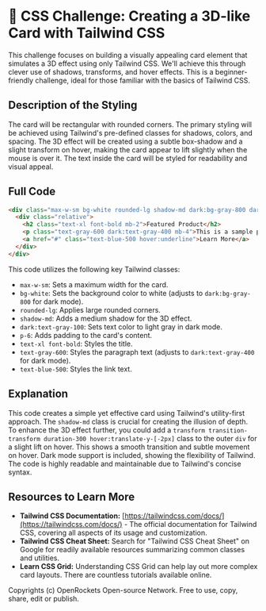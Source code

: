 # 🐞 CSS Challenge:  Creating a 3D-like Card with Tailwind CSS


This challenge focuses on building a visually appealing card element that simulates a 3D effect using only Tailwind CSS. We'll achieve this through clever use of shadows, transforms, and hover effects.  This is a beginner-friendly challenge, ideal for those familiar with the basics of Tailwind CSS.


## Description of the Styling

The card will be rectangular with rounded corners. The primary styling will be achieved using Tailwind's pre-defined classes for shadows, colors, and spacing. The 3D effect will be created using a subtle box-shadow and a slight transform on hover, making the card appear to lift slightly when the mouse is over it. The text inside the card will be styled for readability and visual appeal.


## Full Code

```html
<div class="max-w-sm bg-white rounded-lg shadow-md dark:bg-gray-800 dark:text-gray-100 p-6">
  <div class="relative">
    <h2 class="text-xl font-bold mb-2">Featured Product</h2>
    <p class="text-gray-600 dark:text-gray-400 mb-4">This is a sample product description. You can add more details here.</p>
    <a href="#" class="text-blue-500 hover:underline">Learn More</a>
  </div>
</div>
```

This code utilizes the following key Tailwind classes:

* `max-w-sm`: Sets a maximum width for the card.
* `bg-white`: Sets the background color to white (adjusts to `dark:bg-gray-800` for dark mode).
* `rounded-lg`: Applies large rounded corners.
* `shadow-md`: Adds a medium shadow for the 3D effect.
* `dark:text-gray-100`: Sets text color to light gray in dark mode.
* `p-6`: Adds padding to the card's content.
* `text-xl font-bold`: Styles the title.
* `text-gray-600`: Styles the paragraph text (adjusts to `dark:text-gray-400` for dark mode).
* `text-blue-500`: Styles the link text.


## Explanation

This code creates a simple yet effective card using Tailwind's utility-first approach.  The `shadow-md` class is crucial for creating the illusion of depth.  To enhance the 3D effect further, you could add a `transform transition-transform duration-300 hover:translate-y-[-2px]` class to the outer `div` for a slight lift on hover.  This shows a smooth transition and subtle movement on hover.  Dark mode support is included, showing the flexibility of Tailwind.  The code is highly readable and maintainable due to Tailwind's concise syntax.



## Resources to Learn More

* **Tailwind CSS Documentation:** [https://tailwindcss.com/docs/](https://tailwindcss.com/docs/) - The official documentation for Tailwind CSS, covering all aspects of its usage and customization.
* **Tailwind CSS Cheat Sheet:** Search for "Tailwind CSS Cheat Sheet" on Google for readily available resources summarizing common classes and utilities.
* **Learn CSS Grid:**  Understanding CSS Grid can help lay out more complex card layouts.  There are countless tutorials available online.


Copyrights (c) OpenRockets Open-source Network. Free to use, copy, share, edit or publish.

